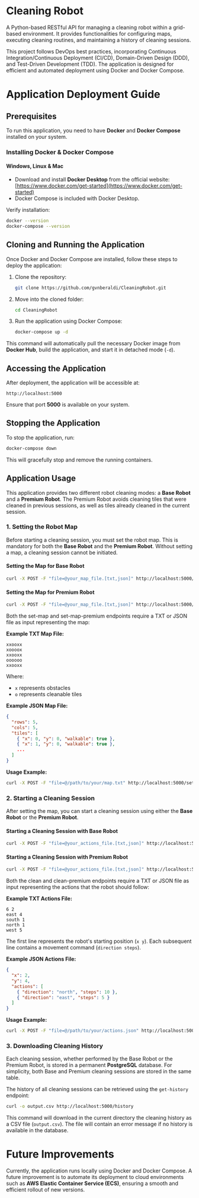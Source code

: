 # Cleaning Robot
A Python-based RESTful API for managing a cleaning robot within a grid-based environment. It provides functionalities for configuring maps, executing cleaning routines, and maintaining a history of cleaning sessions.

This project follows DevOps best practices, incorporating Continuous Integration/Continuous Deployment (CI/CD), Domain-Driven Design (DDD), and Test-Driven Development (TDD). The application is designed for efficient and automated deployment using Docker and Docker Compose.

# Application Deployment Guide

## Prerequisites
To run this application, you need to have **Docker** and **Docker Compose** installed on your system.

### Installing Docker & Docker Compose
#### **Windows, Linux & Mac**
- Download and install **Docker Desktop** from the official website:  
  [https://www.docker.com/get-started](https://www.docker.com/get-started)
- Docker Compose is included with Docker Desktop.

Verify installation:
```bash
docker --version
docker-compose --version
```

## Cloning and Running the Application
Once Docker and Docker Compose are installed, follow these steps to deploy the application:

1. Clone the repository:
   ```bash
   git clone https://github.com/gvnberaldi/CleaningRobot.git
   ```
2. Move into the cloned folder:
   ```bash
   cd CleaningRobot
   ```
3. Run the application using Docker Compose:
   ```bash
   docker-compose up -d
   ```

This command will automatically pull the necessary Docker image from **Docker Hub**, build the application, and start it in detached mode (`-d`).

## Accessing the Application
After deployment, the application will be accessible at:
```
http://localhost:5000
```
Ensure that port **5000** is available on your system.

## Stopping the Application
To stop the application, run:
```bash
docker-compose down
```
This will gracefully stop and remove the running containers.

## Application Usage

This application provides two different robot cleaning modes: a **Base Robot** and a **Premium Robot**. The Premium Robot avoids cleaning tiles that were cleaned in previous sessions, as well as tiles already cleaned in the current session.

### 1. Setting the Robot Map
Before starting a cleaning session, you must set the robot map. This is mandatory for both the **Base Robot** and the **Premium Robot**. Without setting a map, a cleaning session cannot be initiated.

#### **Setting the Map for Base Robot**
```bash
curl -X POST -F "file=@your_map_file.[txt,json]" http://localhost:5000/set-map
```
#### **Setting the Map for Premium Robot**
```bash
curl -X POST -F "file=@your_map_file.[txt,json]" http://localhost:5000/set-map-premium
```

Both the set-map and set-map-premium endpoints require a TXT or JSON file as input representing the map:

**Example TXT Map File:**
```
xxooxx
xoooox
xxooxx
oooooo
xxooxx
```
Where:
- `x` represents obstacles
- `o` represents cleanable tiles

**Example JSON Map File:**
```json
{
  "rows": 5,
  "cols": 5,
  "tiles": [
    { "x": 0, "y": 0, "walkable": true },
    { "x": 1, "y": 0, "walkable": true },
    ...
  ]
}
```

**Usage Example:**
```bash
curl -X POST -F "file=@/path/to/your/map.txt" http://localhost:5000/set-map
```

### 2. Starting a Cleaning Session
After setting the map, you can start a cleaning session using either the **Base Robot** or the **Premium Robot**.

#### **Starting a Cleaning Session with Base Robot**
```bash
curl -X POST -F "file=@your_actions_file.[txt,json]" http://localhost:5000/clean
```
#### **Starting a Cleaning Session with Premium Robot**
```bash
curl -X POST -F "file=@your_actions_file.[txt,json]" http://localhost:5000/clean-premium
```

Both the clean and clean-premium endpoints require a TXT or JSON file as input representing the actions that the robot should follow:

**Example TXT Actions File:**
```
6 2
east 4
south 1
north 1
west 5
```
The first line represents the robot's starting position (`x y`).
Each subsequent line contains a movement command (`direction steps`).

**Example JSON Actions File:**
```json
{
  "x": 2,
  "y": 4,
  "actions": [
    { "direction": "north", "steps": 10 },
    { "direction": "east", "steps": 5 }
  ]
}
```

**Usage Example:**
```bash
curl -X POST -F "file=@/path/to/your/actions.json" http://localhost:5000/clean
```

### 3. Downloading Cleaning History
Each cleaning session, whether performed by the Base Robot or the Premium Robot, is stored in a permanent **PostgreSQL** database. For simplicity, both Base and Premium cleaning sessions are stored in the same table.

The history of all cleaning sessions can be retrieved using the `get-history` endpoint:

```bash
curl -o output.csv http://localhost:5000/history
```
This command will download in the current directory the cleaning history as a CSV file (`output.csv`). 
The file will contain an error message if no history is available in the database.

# Future Improvements

Currently, the application runs locally using Docker and Docker Compose. A future improvement is to automate its deployment to cloud environments such as **AWS Elastic Container Service (ECS)**, ensuring a smooth and efficient rollout of new versions.